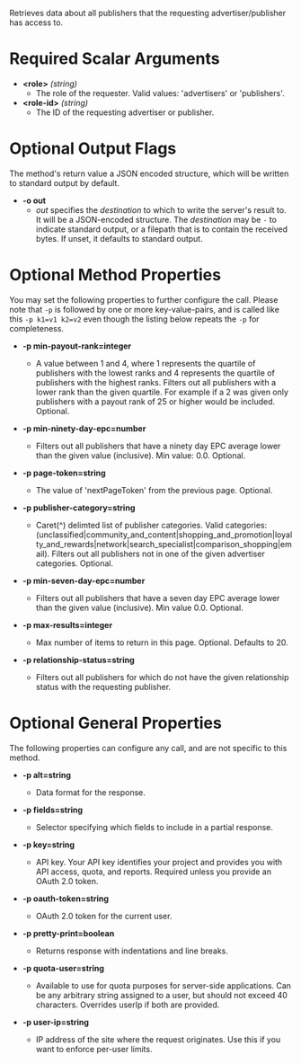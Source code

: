 Retrieves data about all publishers that the requesting advertiser/publisher has access to.
# Required Scalar Arguments
* **&lt;role&gt;** *(string)*
    - The role of the requester. Valid values: &#39;advertisers&#39; or &#39;publishers&#39;.
* **&lt;role-id&gt;** *(string)*
    - The ID of the requesting advertiser or publisher.

# Optional Output Flags

The method's return value a JSON encoded structure, which will be written to standard output by default.

* **-o out**
    - *out* specifies the *destination* to which to write the server's result to.
      It will be a JSON-encoded structure.
      The *destination* may be `-` to indicate standard output, or a filepath that is to contain the received bytes.
      If unset, it defaults to standard output.
# Optional Method Properties

You may set the following properties to further configure the call. Please note that `-p` is followed by one 
or more key-value-pairs, and is called like this `-p k1=v1 k2=v2` even though the listing below repeats the
`-p` for completeness.

* **-p min-payout-rank=integer**
    - A value between 1 and 4, where 1 represents the quartile of publishers with the lowest ranks and 4 represents the quartile of publishers with the highest ranks. Filters out all publishers with a lower rank than the given quartile. For example if a 2 was given only publishers with a payout rank of 25 or higher would be included. Optional.

* **-p min-ninety-day-epc=number**
    - Filters out all publishers that have a ninety day EPC average lower than the given value (inclusive). Min value: 0.0. Optional.

* **-p page-token=string**
    - The value of &#39;nextPageToken&#39; from the previous page. Optional.

* **-p publisher-category=string**
    - Caret(^) delimted list of publisher categories. Valid categories: (unclassified|community_and_content|shopping_and_promotion|loyalty_and_rewards|network|search_specialist|comparison_shopping|email). Filters out all publishers not in one of the given advertiser categories. Optional.

* **-p min-seven-day-epc=number**
    - Filters out all publishers that have a seven day EPC average lower than the given value (inclusive). Min value 0.0. Optional.

* **-p max-results=integer**
    - Max number of items to return in this page. Optional. Defaults to 20.

* **-p relationship-status=string**
    - Filters out all publishers for which do not have the given relationship status with the requesting publisher.

# Optional General Properties

The following properties can configure any call, and are not specific to this method.

* **-p alt=string**
    - Data format for the response.

* **-p fields=string**
    - Selector specifying which fields to include in a partial response.

* **-p key=string**
    - API key. Your API key identifies your project and provides you with API access, quota, and reports. Required unless you provide an OAuth 2.0 token.

* **-p oauth-token=string**
    - OAuth 2.0 token for the current user.

* **-p pretty-print=boolean**
    - Returns response with indentations and line breaks.

* **-p quota-user=string**
    - Available to use for quota purposes for server-side applications. Can be any arbitrary string assigned to a user, but should not exceed 40 characters. Overrides userIp if both are provided.

* **-p user-ip=string**
    - IP address of the site where the request originates. Use this if you want to enforce per-user limits.
